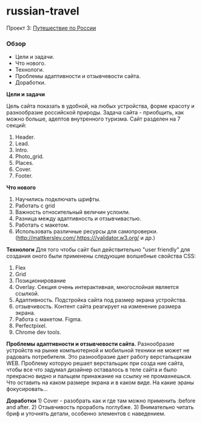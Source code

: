 # russian-travel
Проект 3: 
[Путешествие по России](https://kuggan.github.io/russian-travel/index.html)
### Обзор
* Цели и задачи.
* Что нового.
* Технологи.
* Проблемы адаптивности и отзывчевости сайта.
* Доработки.

**Цели и задачи**

Цель сайта показать в удобной, на любых устройства, форме красоту и разнообразие российской природы. Задача сайта - приобщить, как можно больше, адептов внутренного туризма. Сайт разделен на 7 секций:
  1) Header.
  2) Lead.
  3) Intro.
  4) Photo_grid.
  5) Places.
  6) Cover.
  7) Footer.

**Что нового**
  1) Научились подключать шрифты.
  2) Работать с grid
  3) Важность относительный величин услоили.
  4) Разница между адаптивность и отзывчивастью.
  5) Работать с макетом.
  6) Использовать различные ресурсы для самопроверки.(http://mattkersley.com/,https:///validator.w3.org/ и др.)


**Технологи**
  Для того чтобы сайт был действительно "user friendly" для создания оного были применены следующие волшебные свойства CSS:
  1) Flex 
  2) Grid
  3) Позиционирование
  4) Overlay. Секция очень интерактивная\, многослойная является ссылкой. 
  5) Адаптивность. Подстройка сайта под размер экрана устройства.
  6) отзывчивость. Контент сайта реагирует на изменение размера экрана.
  7) Работа с макетом. Figma.
  8) Perfectpixel.
  9) Chrome dev tools.

**Проблемы адаптивности и отзывчевости сайта.**
  Разнообразие устройств на рынке компьютерной и мобильной техники не может не радовать потребителя. 
  Это разнообразие дает работу верстальщикам WEB. Проблему которую решает верстальщик при созда 
  ние сайта, чтобы все что задумал дизайнер оставалось в теле сайта и было прекрасно видно и пальцем принажание 
  на ссылку не промахнешься. Что оставить на каком размере экрана и в каком виде. На какие эраны фокусировать...

**Доработки**
    1) Cover - разобрать как и где там можно применить :before and after.
    2) Отзывчивость проработь поглубже.
    3) Внимательно читать бриф и уточнять детали, особенно элементов с наведением.
